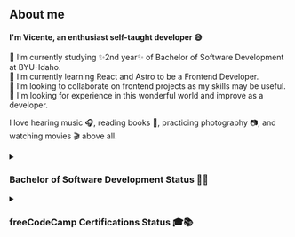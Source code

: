 ## About me

<!--
**vicentemferrer/vicentemferrer** is a ✨ _special_ ✨ repository because its `README.md` (this file) appears on your GitHub profile.
-->

#### I'm Vicente, an enthusiast self-taught developer 😅

🔭 I’m currently studying ✨2nd year✨ of Bachelor of Software Development at BYU-Idaho. <br />
🌱 I’m currently learning React and Astro to be a Frontend Developer. <br />
👯 I’m looking to collaborate on frontend projects as my skills may be useful. <br />
🌟 I'm looking for experience in this wonderful world and improve as a developer. <br />

I love hearing music 🎧, reading books 📖, practicing photography 📷, and watching movies 🎬 above all.

<details><summary><h3>Bachelor of Software Development Status 👏🥳</h3></summary>

  #### Web and Computer Programming 🏆
  ![](https://geps.dev/progress/100)
  | Course Code | Subject                          | Technology / Language / Topic   | Term        | Completed?               |
  |-------------|----------------------------------|---------------------------------|-------------|--------------------------|
  |   CSE 110   | Programming with Building Blocks | Python 🐍                      | Winter 2023 | <ul><li>[X] YES</li></ul> |
  |   CSE 111   | Programming with Functions       | Python 🐍                      | Spring 2023 | <ul><li>[X] YES</li></ul> |
  |   WDD 130   | Web Fundamentals                 | HTML&CSS 🌐                    | Spring 2023 | <ul><li>[X] YES</li></ul> |
  |   CSE 210   | Programming with Classes         | C# 🖥                           | Fall 2023   | <ul><li>[X] YES</li></ul> |
  |   CSE 121B  | Javascript Language              | JavaScript ⚙                   | Fall 2023   | <ul><li>[X] YES</li></ul> |
  |   WDD 230   | Web Frontend Development 1       | Testing & DevTools 🛠🚀        | Winter 2024 | <ul><li>[X] YES</li></ul> |
  
  #### Web Development
  ![](https://geps.dev/progress/80)
  | Course Code | Subject                          | Technology / Language / Topic   | Term        | Completed?               |
  |-------------|----------------------------------|---------------------------------|-------------|--------------------------|
  |   CIT 111   | Introduction to Databases        | MySQL / SQL 💾                  | Fall 2023   | <ul><li>[X] YES</li></ul> |
  |   WDD 330   | Web Frontend Development 2       | JavaScript / Trello 🌐🗃        | Fall 2024   | <ul><li>[X] YES</li></ul> |
  |   CSE 340   | Web Backend Development          | NodeJS / JavaScript 🟩🔐       | Fall 2024   | <ul><li>[X] YES</li></ul> |
  |   CSE 341   | Web Services                     | Express / MongoDB / GraphQL 🦺  | Fall 2024   | <ul><li>[X] YES</li></ul> |
  |   WDD 430   | Web Full-stack Development       | React / Next.js / TypeScript 🧰 | ...         | <ul><li>[ ] NO</li></ul> |
  
  #### Software Development
  ![](https://geps.dev/progress/0)
  | Course Code | Subject                          | Technology / Language / Topic   | Term        | Completed?               |
  |-------------|----------------------------------|---------------------------------|-------------|--------------------------|
  |   CSE 212   | Programming w/Data Struct        | ...                             | ...         | <ul><li>[ ] NO</li></ul> |
  |   CSE 270   | Software Testing                 | ...                             | ...         | <ul><li>[ ] NO</li></ul> |
  |   CSE 300   | Professional Readiness           | ...                             | ...         | <ul><li>[ ] NO</li></ul> |
  |   CSE 310   | Applied Programming              | ...                             | ...         | <ul><li>[ ] NO</li></ul> |
  |   CSE 325   | .NET Software Development        | ...                             | ...         | <ul><li>[ ] NO</li></ul> |
  |   CSE 370   | Software Eng. Principles         | ...                             | ...         | <ul><li>[ ] NO</li></ul> |
  |   CSE 499   | Senior Project                   | ...                             | ...         | <ul><li>[ ] NO</li></ul> |

  #### General Education
  ![](https://geps.dev/progress/70)
  | Course Code | Subject                                       | Term        | Completed?                |
  |-------------|-----------------------------------------------|-------------|---------------------------|
  |  PC 101     | Life Skills                                   | Spring 2022 | <ul><li>[X] YES</li></ul> |
  |  PC 102     | Professional Skills                           | Fall 2022   | <ul><li>[X] YES</li></ul> |
  |  PC 103     | University Skills                             | Winter 2023 | <ul><li>[X] YES</li></ul> |
  |  GS 170     | Career Development                            | Fall 2023   | <ul><li>[X] YES</li></ul> |
  |  ENG 150    | Writing and Reasoning Foundations             | Winter 2024 | <ul><li>[X] YES</li></ul> |
  |  MATH 108X  | Math for the Real World                       | Winter 2024 | <ul><li>[X] YES</li></ul> |
  |  REL 200C   | The Eternal Family                            | Fall 2022   | <ul><li>[X] YES</li></ul> |
  |  REL 225C   | Foundations of the Restoration                | Fall 2022   | <ul><li>[X] YES</li></ul> |
  |  REL 250C   | Jesus Christ Everlasting Gospel               | Fall 2023   | <ul><li>[X] YES</li></ul> |
  |  REL 275C   | Teachings and Doctrines of the Book of Mormon | Spring 2022 | <ul><li>[X] YES</li></ul> |
  |  REL 121    | The Book of Mormon (1 Nephi to Alma 30)       | Fall 2022   | <ul><li>[X] YES</li></ul> |
  |  REL 122    | The Book of Mormon (Alma 30 to Moroni)        | Winter 2022 | <ul><li>[X] YES</li></ul> |
  |  REL 211    | The New Testament                             | Winter 2023 | <ul><li>[X] YES</li></ul> |
  |  BUS 301    | Advanced Writing in Professional Contexts     | Fall 2024   | <ul><li>[X] YES</li></ul> |
  |  BUS 321    | Organizational Leadership                     | ...         | <ul><li>[ ] NO</li></ul>  |
  |  FCS 160    | Home and Family Resource Management           | ...         | <ul><li>[ ] NO</li></ul>  |
  |  GESCI 110  | Sustaining Human Life                         | ...         | <ul><li>[ ] NO</li></ul>  |
  |  HUM 110    | Discovery and Discernment Through the Arts    | ...         | <ul><li>[ ] NO</li></ul>  |
  |  PEACE 101  | Conflict and Peace                            | ...         | <ul><li>[ ] NO</li></ul>  |
  |  PUBH 132   | Personal Health and Wellness                  | ...         | <ul><li>[ ] NO</li></ul>  |
</details>
<details>
  <summary>
    <h3>freeCodeCamp Certifications Status 🎓📚</h3>
  </summary>

  #### Responsive Web Design
  ![](https://geps.dev/progress/100)
  | Certificate Projects             | Project URL                | Completed?                |
  |----------------------------------|----------------------------|---------------------------|
  | Survey Form                      | [Open ↗][survey_link]      | <ul><li>[X] YES</li></ul> |
  | Tribute Page                     | [Open ↗][tribute_link]     | <ul><li>[X] YES</li></ul> |
  | Technical Documentation Page     | [Open ↗][docs_link]        | <ul><li>[X] YES</li></ul> |
  | Product Landing Page             | [Open ↗][landing_link]     | <ul><li>[X] YES</li></ul> |
  | Personal Portfolio Webpage       | [Open ↗][portfolio_link]   | <ul><li>[X] YES</li></ul> |

  [survey_link]: https://vicentemferrer.github.io/build-a-survey-form/
  [tribute_link]: https://vicentemferrer.github.io/build-a-tribute-page/
  [docs_link]: https://vicentemferrer.github.io/build-a-technical-documentation-page/
  [landing_link]: https://vicentemferrer.github.io/build-a-product-landing-page/
  [portfolio_link]: https://vicentemferrer.000webhostapp.com/
  
  #### JavaScript Algorithms and Data Structures
  ![](https://geps.dev/progress/100)
  | Certificate Projects             | Project URL                | Completed?                |
  |----------------------------------|----------------------------|---------------------------|
  | Palindrome Checker               | Not Available              | <ul><li>[X] YES</li></ul> |
  | Roman Numeral Converter          | Not Available              | <ul><li>[X] YES</li></ul> |
  | Caesars Cipher                   | Not Available              | <ul><li>[X] YES</li></ul> |
  | Telephone Number Validator       | Not Available              | <ul><li>[X] YES</li></ul> |
  | Cash Register                    | Not Available              | <ul><li>[X] YES</li></ul> |
  
  #### Front End Development Libraries
  ![](https://geps.dev/progress/100)
  | Certificate Projects             | Project URL                | Completed?                |
  |----------------------------------|----------------------------|---------------------------|
  | Build a Random Quote Machine     | [Open ↗][rand_quot_link]   | <ul><li>[X] YES</li></ul> |
  | Build a Markdown Previewer       | [Open ↗][md_prev_link]     | <ul><li>[X] YES</li></ul> |
  | Build a Drum Machine             | [Open ↗][drum_mach_link]   | <ul><li>[X] YES</li></ul> |
  | Build a JavaScript Calculator    | [Open ↗][js_calc_link]     | <ul><li>[X] YES</li></ul> |
  | Build a 25 + 5 Clock             | [Open ↗][pomodoro_link]    | <ul><li>[X] YES</li></ul> |

  [rand_quot_link]: https://vicentemferrer.github.io/random-quote-machine.v2/
  [md_prev_link]: https://vicentemferrer.github.io/markdown-previewer/
  [drum_mach_link]: https://vicentemferrer.github.io/react-drum-machine/
  [js_calc_link]: https://vicentemferrer.github.io/javascript-calculator/
  [pomodoro_link]: https://vicentemferrer.github.io/pomodoro-clock/

  #### Data Visualization
  ![](https://geps.dev/progress/20)
  | Certificate Projects                    | Project URL                 | Completed?                |
  |-----------------------------------------|-----------------------------|---------------------------|
  | Visualize Data with a Bar Chart         | [Open ↗][bar_link]          | <ul><li>[X] YES</li></ul> |
  | Visualize Data with a Scatterplot Graph | [In progress][scatter_link] | <ul><li>[ ] NO</li></ul> |
  | Visualize Data with a Heat Map          | [In progress][map_link]     | <ul><li>[ ] NO</li></ul> |
  | Visualize Data with a Choropleth Map    | [In progress][choro_link]   | <ul><li>[ ] NO</li></ul> |
  | Visualize Data with a Treemap Diagram   | [In progress][diagram_link] | <ul><li>[ ] NO</li></ul> |

  [bar_link]: https://vicentemferrer.github.io/gdp-bar-chart/
  [scatter_link]: https://vicentemferrer.github.io/doping-scatterplot-graph/
  [map_link]: ""
  [choro_link]: ""
  [diagram_link]: ""

  #### Back End Development and APIs
  ![](https://geps.dev/progress/40)
  | Certificate Projects                    | Project URL                  | Completed?                |
  |-----------------------------------------|------------------------------|---------------------------|
  | Timestamp Microservice                  | [Open ↗][timestamp_link]     | <ul><li>[X] YES</li></ul> |
  | Request Header Parser Microservice      | [Open ↗][header_link]        | <ul><li>[X] YES</li></ul> |
  | URL Shortener Microservice              | [In progress][url_link]      | <ul><li>[ ] NO</li></ul>  |
  | Exercise Tracker                        | [In progress][tracker_link]  | <ul><li>[ ] NO</li></ul>  |
  | File Metadata Microservice              | [In progress][metadata_link] | <ul><li>[ ] NO</li></ul>  |

  [timestamp_link]: https://timestamp-microservice-htso.onrender.com/
  [header_link]: https://headerparser-microservice-ay61.onrender.com/
  [url_link]: ""
  [tracker_link]: ""
  [metadata_link]: ""

  #### Foundational C# with Microsoft
  ![](https://geps.dev/progress/71)
  | Modules                                            | Module Units | Completed?                |
  |----------------------------------------------------|--------------|---------------------------|
  | Write Your First Code Using C#                     | 7            | <ul><li>[X] YES</li></ul> |
  | Create and Run Simple C# Console Applications      | 8            | <ul><li>[X] YES</li></ul> |
  | Add Logic to C# Console Applications               | 8            | <ul><li>[X] YES</li></ul> |
  | Work with Variable Data in C# Console Applications | 8            | <ul><li>[X] YES</li></ul> |
  | Create Methods in C# Console Applications          | 6            | <ul><li>[X] YES</li></ul> |
  | Debug C# Console Applications                      | 7            | <ul><li>[ ] NO</li></ul>  |
  | Foundational C# with Microsoft Certification Exam  | 1            | <ul><li>[ ] NO</li></ul>  |
</details>

